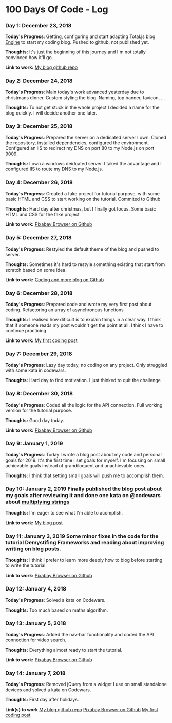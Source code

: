 # 100 Days Of Code - Log

### Day 1: December 23, 2018

**Today's Progress**: Getting, configuring and start adapting Total.js [blog Engine](https://github.com/totaljs/blogengine) to start my coding blog. Pushed to github, not published yet.

**Thoughts:** It's just the beginning of this journey and I'm not totally convinced how it'll go.

**Link to work:** [My blog github repo](https://github.com/kriyeng/coding-and-more-blog)

### Day 2: December 24, 2018

**Today's Progress**: Main today's work advanced yesterday due to christmans dinner. Custom styling the blog. Naming, top banner, favicon, ...

**Thoughts:** To not get stuck in the whole project I decided a name for the blog quickly. I will decide another one later.

### Day 3: December 25, 2018

**Today's Progress**: Prepared the server on a dedicated server I own. Cloned the repository, installed dependencies, configured the environment. Configured an IIS to redirect my DNS on port 80 to my Node.js on port 9009.

**Thoughts:** I own a windows deidcated server. I taked the advantage and I configured IIS to route my DNS to my Node.js.

### Day 4: December 26, 2018

**Today's Progress**: Created a fake project for tutorial purpose, with some basic HTML and CSS to start working on the tutorial. Commited to Github

**Thoughts:** Hard day after christmas, but I finally got focus. Some basic HTML and CSS for the fake project

**Link to work:** [Pixabay Browser on Github](https://github.com/kriyeng/pixabay-browser/)

### Day 5: December 27, 2018

**Today's Progress**: Restyled the default theme of the blog and pushed to server.

**Thoughts:** Sometimes it's hard to restyle something existing that start from scratch based on some idea.

**Link to work:** [Coding and more blog on Github](https://github.com/kriyeng/coding-and-more-blog)

### Day 6: December 28, 2018

**Today's Progress**: Prepared code and wrote my very first post about coding. Refactoring an array of asynchronous functions

**Thoughts:** I realised how dificult is to explain things in a clear way. I think that if someone reads my post wouldn't get the point at all. I think I have to continue practicing

**Link to work:** [My first coding post](http://blog.ibanyez.info/blogs/coding/20181228-refactoring-code/)

### Day 7: December 29, 2018

**Today's Progress**: Lazy day today, no coding on any project. Only struggled with some kata in codewars.

**Thoughts:** Hard day to find motivation. I just thinked to quit the challenge

### Day 8: December 30, 2018

**Today's Progress**: Coded all the logic for the API connection. Full working version for the tutorial purpose.

**Thoughts:** Good day today. 

**Link to work:** [Pixabay Browser on Github](https://github.com/kriyeng/pixabay-browser/)

### Day 9: January 1, 2019

**Today's Progress**: Today I wrote a blog post about my code and personal goals for 2019. It's the first time I set goals for myself. I'm focusing on small achievable goals instead of grandiloquent and unachievable ones..

**Thoughts:** I think that setting small goals will push me to accomplish them.

### Day 10: January 2, 2019 Finally published the blog post about my goals after reviewing it and done one kata on @codewars about [multiplying strings](https://www.codewars.com/kata/55911ef14065454c75000062)

**Thoughts:** I'm eager to see what I'm able to acomplish.

**Link to work:** [My blog post](http://blog.ibanyez.info/blogs/about-me/20190102-my-achievable-goals-for-2019/)

### Day 11: January 3, 2019 Some minor fixes in the code for the tutorial Demystifing Frameworks and reading about improving writing on blog posts. 

**Thoughts:** I think I prefer to learn more deeply how to blog before starting to write the tutorial.

**Link to work:** [Pixabay Browser on Github](https://github.com/kriyeng/pixabay-browser/)

### Day 12: January 4, 2018

**Today's Progress**: Solved a kata on Codewars.

**Thoughts:** Too much based on maths algorithm. 

### Day 13: January 5, 2018

**Today's Progress**: Added the nav-bar functionality and coded the API connection for video search.

**Thoughts:** Everything almost ready to start the tutorial. 

**Link to work:** [Pixabay Browser on Github](https://github.com/kriyeng/pixabay-browser/)

### Day 14: January 7, 2018

**Today's Progress**: Removed jQuery from a widget I use on small standalone devices and solved a kata on Codewars.

**Thoughts:** First day after holidays. 

**Link(s) to work**
[My blog github repo](https://github.com/kriyeng/coding-and-more-blog)
[Pixabay Browser on Github](https://github.com/kriyeng/pixabay-browser/)
[My first coding post](http://blog.ibanyez.info/blogs/coding/20181228-refactoring-code/)
